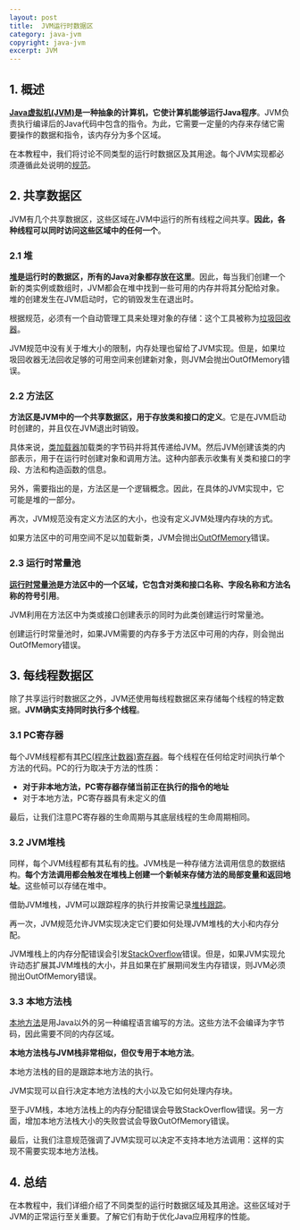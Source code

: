 ```yaml
---
layout: post
title:  JVM运行时数据区
category: java-jvm
copyright: java-jvm
excerpt: JVM
---
```


## 1. 概述

**[Java虚拟机(JVM)](https://www.baeldung.com/jvm-vs-jre-vs-jdk#jvm)是一种抽象的计算机，它使计算机能够运行Java程序**。JVM负责执行编译后的Java代码中包含的指令。为此，它需要一定量的内存来存储它需要操作的数据和指令，该内存分为多个区域。

在本教程中，我们将讨论不同类型的运行时数据区及其用途。每个JVM实现都必须遵循此处说明的[规范](https://docs.oracle.com/javase/specs/jvms/se8/html/jvms-2.html#jvms-2.5)。

## 2. 共享数据区

JVM有几个共享数据区，这些区域在JVM中运行的所有线程之间共享。**因此，各种线程可以同时访问这些区域中的任何一个**。

### 2.1 堆

**[堆](https://www.baeldung.com/java-stack-heap#heap-space-in-java)是运行时的数据区，所有的Java对象都存放在这里**。因此，每当我们创建一个新的类实例或数组时，JVM都会在堆中找到一些可用的内存并将其分配给对象。堆的创建发生在JVM启动时，它的销毁发生在退出时。

根据规范，必须有一个自动管理工具来处理对象的存储：这个工具被称为[垃圾回收器](https://www.baeldung.com/java-destructor#garbage-collection)。

JVM规范中没有关于堆大小的限制，内存处理也留给了JVM实现。但是，如果垃圾回收器无法回收足够的可用空间来创建新对象，则JVM会抛出OutOfMemory错误。

### 2.2 方法区

**方法区是JVM中的一个共享数据区，用于存放类和接口的定义**。它是在JVM启动时创建的，并且仅在JVM退出时销毁。

具体来说，[类加载器](https://www.baeldung.com/java-classloaders)加载类的字节码并将其传递给JVM。然后JVM创建该类的内部表示，用于在运行时创建对象和调用方法。这种内部表示收集有关类和接口的字段、方法和构造函数的信息。

另外，需要指出的是，方法区是一个逻辑概念。因此，在具体的JVM实现中，它可能是堆的一部分。

再次，JVM规范没有定义方法区的大小，也没有定义JVM处理内存块的方式。

如果方法区中的可用空间不足以加载新类，JVM会抛出[OutOfMemory](https://www.baeldung.com/java-permgen-space-error)错误。

### 2.3 运行时常量池

**[运行时常量池](https://www.baeldung.com/jvm-constant-pool)是方法区中的一个区域，它包含对类和接口名称、字段名称和方法名称的符号引用**。

JVM利用在方法区中为类或接口创建表示的同时为此类创建运行时常量池。

创建运行时常量池时，如果JVM需要的内存多于方法区中可用的内存，则会抛出OutOfMemory错误。

## 3. 每线程数据区

除了共享运行时数据区之外，JVM还使用每线程数据区来存储每个线程的特定数据。**JVM确实支持同时执行多个线程**。

### 3.1 PC寄存器

每个JVM线程都有其[PC(程序计数器)寄存器](https://www.baeldung.com/cs/os-program-counter-vs-instruction-register)。每个线程在任何给定时间执行单个方法的代码。PC的行为取决于方法的性质：

-  **对于非本地方法，PC寄存器存储当前正在执行的指令的地址**
-   对于本地方法，PC寄存器具有未定义的值

最后，让我们注意PC寄存器的生命周期与其底层线程的生命周期相同。

### 3.2 JVM堆栈

同样，每个JVM线程都有其私有的[栈](https://www.baeldung.com/java-stack-heap#stack-memory-in-java)。JVM栈是一种存储方法调用信息的数据结构。**每个方法调用都会触发在堆栈上创建一个新帧来存储方法的局部变量和返回地址**。这些帧可以存储在堆中。

借助JVM堆栈，JVM可以跟踪程序的执行并按需记录[堆栈跟踪](https://www.baeldung.com/java-get-current-stack-trace)。

再一次，JVM规范允许JVM实现决定它们要如何处理JVM堆栈的大小和内存分配。

JVM堆栈上的内存分配错误会引发[StackOverflow](https://www.baeldung.com/java-stack-overflow-error)错误。但是，如果JVM实现允许动态扩展其JVM堆栈的大小，并且如果在扩展期间发生内存错误，则JVM必须抛出OutOfMemory错误。

### 3.3 本地方法栈

[本地方法](https://www.baeldung.com/java-native#native-methods)是用Java以外的另一种编程语言编写的方法。这些方法不会编译为字节码，因此需要不同的内存区域。

**本地方法栈与JVM栈非常相似，但仅专用于本地方法**。

本地方法栈的目的是跟踪本地方法的执行。

JVM实现可以自行决定本地方法栈的大小以及它如何处理内存块。

至于JVM栈，本地方法栈上的内存分配错误会导致StackOverflow错误。另一方面，增加本地方法栈大小的失败尝试会导致OutOfMemory错误。

最后，让我们注意规范强调了JVM实现可以决定不支持本地方法调用：这样的实现不需要实现本地方法栈。

## 4. 总结

在本教程中，我们详细介绍了不同类型的运行时数据区域及其用途。这些区域对于JVM的正常运行至关重要。了解它们有助于优化Java应用程序的性能。